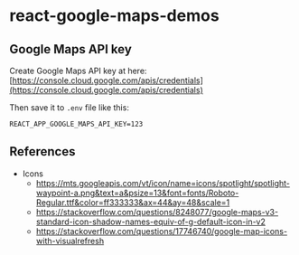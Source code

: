 # react-google-maps-demos

## Google Maps API key

Create Google Maps API key at here: [https://console.cloud.google.com/apis/credentials](https://console.cloud.google.com/apis/credentials)

Then save it to `.env` file like this:

```
REACT_APP_GOOGLE_MAPS_API_KEY=123
```

## References

- Icons
  - https://mts.googleapis.com/vt/icon/name=icons/spotlight/spotlight-waypoint-a.png&text=a&psize=13&font=fonts/Roboto-Regular.ttf&color=ff333333&ax=44&ay=48&scale=1
  - https://stackoverflow.com/questions/8248077/google-maps-v3-standard-icon-shadow-names-equiv-of-g-default-icon-in-v2
  - https://stackoverflow.com/questions/17746740/google-map-icons-with-visualrefresh

